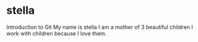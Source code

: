 # stella
Introduction to Git
My name is stella 
I am a mother of 3 beautiful children
I work with children because I love them.
